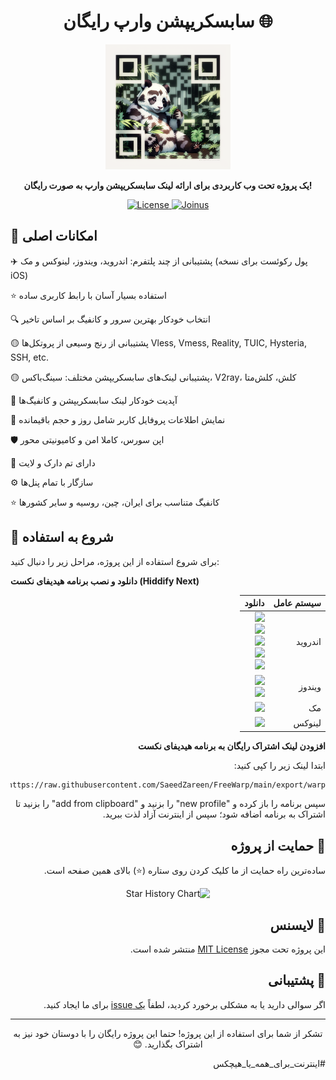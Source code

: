 <h1 align="center">سابسکریپشن وارپ رایگان 🌐</h1>

<p align="center">
  <img src="https://github.com/SaeedZareen/FreeWarp/blob/main/QRcode.png" alt="بارکد اتصال به پروژه" width="200" height="200">
</p>

<p align="center">
  <strong>یک پروژه تحت وب کاربردی برای ارائه لینک‌ سابسکریپشن وارپ به صورت رایگان!</strong>
</p>

<p align="center">
  <a href="LICENSE">
    <img src="https://img.shields.io/badge/License-MIT-yellow.svg" alt="License">
  </a>
  <a href="https://t.me/connect98news">
    <img src="https://img.shields.io/badge/Join-Telegram-blue" alt="Joinus">
  </a>
</p>

## 🚀 امکانات اصلی

✈️ پشتیبانی از چند پلتفرم: اندروید، ویندوز، لینوکس و مک (پول رکوئست برای نسخه iOS)

⭐ استفاده بسیار آسان با رابط کاربری ساده

🔍 انتخاب خودکار بهترین سرور و کانفیگ بر اساس تاخیر

🟡 پشتیبانی از رنج وسیعی از پروتکل‌ها
Vless, Vmess, Reality, TUIC, Hysteria, SSH, etc.

🟡 پشتیبانی لینک‌های سابسکریپشن‌ مختلف:
سینگ‌باکس، V2ray، کلش، کلش‌متا

🔄 آپدیت خودکار لینک سابسکریپشن و کانفیگ‌ها

🔎 نمایش اطلاعات پروفایل کاربر شامل روز و حجم باقیمانده

🛡 اپن سورس، کاملا امن و کامیونیتی محور

🌙 دارای تم دارک و لایت

⚙ سازگار با تمام پنل‌ها

⭐ کانفیگ متناسب برای ایران، چین، روسیه و‌ سایر کشورها

## 🚀 شروع به استفاده

برای شروع استفاده از این پروژه، مراحل زیر را دنبال کنید:

**دانلود و نصب برنامه هیدیفای نکست (Hiddify Next)**
<div dir=rtl align=right>

   <table>
    <thead align=right>
        <tr>
            <th>سیستم عامل</th>
            <th>دانلود</th>
        </tr>
    </thead>
    <tbody align=right>
        <tr>
        <td>اندروید</td><td>
            <a href="https://play.google.com/store/apps/details?id=app.hiddify.com"><img width=150px src="https://github.com/hiddify/hiddify-next/blob/main/docs/google-play-badge.png"></a><br>
            <a href="https://github.com/hiddify/hiddify-next/releases/latest/download/hiddify-android-universal.apk"><img src="https://img.shields.io/badge/APK-Universal-044d29.svg?logo=github"></a><br>
            <a href="https://github.com/hiddify/hiddify-next/releases/latest/download/hiddify-android-arm64.apk"><img src="https://img.shields.io/badge/APK-ArmV8-168039.svg?logo=github"></a><br>
            <a href="https://github.com/hiddify/hiddify-next/releases/latest/download/hiddify-android-arm7.apk"><img src="https://img.shields.io/badge/APK-ArmV7-45bf55.svg?logo=github"></a><br>
            <a href="https://github.com/hiddify/hiddify-next/releases/latest/download/hiddify-android-x86_64.apk"><img src="https://img.shields.io/badge/APK-x86_64-96ed89.svg?logo=github"></a>
        </td>
        </tr>
        <tr>
            <td>ویندوز</td>
            <td><a href="https://github.com/hiddify/hiddify-next/releases/latest/download/hiddify-windows-x64-setup.zip"><img src="https://img.shields.io/badge/Setup-x64-0078d7.svg?logo=github"></a><br>
            <a href="https://github.com/hiddify/hiddify-next/releases/latest/download/hiddify-windows-x64-portable.zip"><img src="https://img.shields.io/badge/Portable-x64-2d7d9a.svg?logo=github"></a>
        </td>
        </tr>
        <tr>
            <td>مک</td>
            <td><a href="https://github.com/hiddify/hiddify-next/releases/latest/download/hiddify-macos-universal.zip"><img src="https://img.shields.io/badge/DMG-Universal-ea005e.svg?logo=github"></a></td>
        </tr>
        <tr>
            <td>لینوکس</td>
            <td><a href="https://github.com/hiddify/hiddify-next/releases/latest/download/hiddify-linux-x64.zip"><img src="https://img.shields.io/badge/AppImage-amd64-f84e29.svg?logo=github"> </a></td>
        </tr>
    </tbody>
</table>

**افزودن لینک اشتراک رایگان به برنامه هیدیفای نکست**

ابتدا لینک زیر را کپی کنید:
```sh
https://raw.githubusercontent.com/SaeedZareen/FreeWarp/main/export/warp
```
سپس برنامه را باز کرده و "new profile" را بزنید و "add from clipboard" را بزنید تا اشتراک به برنامه اضافه شود؛ سپس از اینترنت آزاد لذت ببرید.

## 🎯 حمایت از پروژه

ساده‌ترین راه حمایت از ما کلیک کردن روی ستاره (⭐) بالای همین صفحه است.

<div align=center>
    
<img alt="Star History Chart" width=50% src="https://api.star-history.com/svg?repos=SaeedZareen/FreeWarp&type=Date)](https://star-history.com/#SaeedZareen/FreeWarp&Date" />

</div>

## 📝 لایسنس

این پروژه تحت مجوز [MIT License](LICENSE) منتشر شده است.

## 🧐 پشتیبانی

اگر سوالی دارید یا به مشکلی برخورد کردید، لطفاً [یک issue](https://github.com/SaeedZareen/FreeWarp/issues/new) برای ما ایجاد کنید.

---

<p align="center">
  تشکر از شما برای استفاده از این پروژه! حتما این پروژه رایگان را با دوستان خود نیز به اشتراک بگذارید. 😊
  
</p>

<p align="center">

  
#اینترنت_برای_همه_یا_هیچکس
</p>
